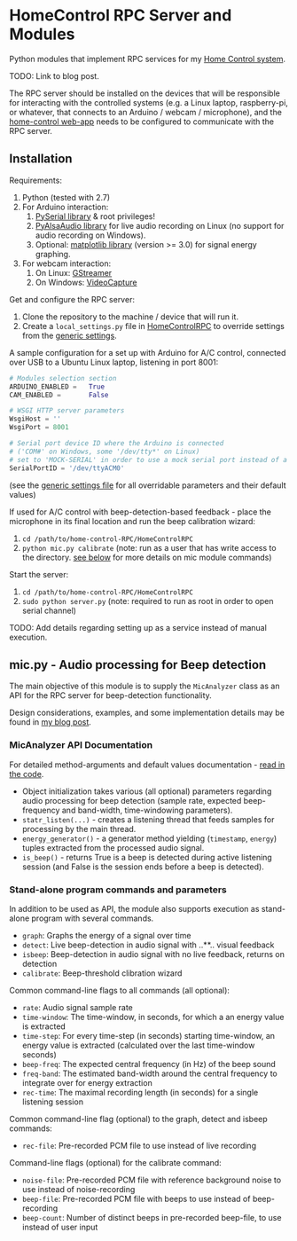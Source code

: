 HomeControl RPC Server and Modules
==================================

Python modules that implement RPC services for my [Home Control system](https://github.com/itamaro/home-control-web).

TODO: Link to blog post.

The RPC server should be installed on the devices that will be responsible for interacting with the controlled systems
(e.g. a Linux laptop, raspberry-pi, or whatever, that connects to an Arduino / webcam / microphone),
and the [home-control web-app](https://github.com/itamaro/home-control-web) needs to be configured to communicate with the RPC server.


Installation
------------

Requirements:

1. Python (tested with 2.7)
2. For Arduino interaction:
   1. [PySerial library](http://pyserial.sourceforge.net/) & root privileges!
   2. [PyAlsaAudio library](http://pyalsaaudio.sourceforge.net/pyalsaaudio.html) for live audio recording on Linux (no support for audio recording on Windows).
   3. Optional: [matplotlib library](http://matplotlib.org/) (version >= 3.0) for signal energy graphing.
3. For webcam interaction:
   1. On Linux: [GStreamer](http://gstreamer.freedesktop.org/)
   2. On Windows: [VideoCapture](http://videocapture.sourceforge.net/)

Get and configure the RPC server:

1. Clone the repository to the machine / device that will run it.
2. Create a `local_settings.py` file in [HomeControlRPC](HomeControlRPC/) to override settings from the [generic settings](HomeControlRPC/settings.py).

A sample configuration for a set up with Arduino for A/C control, connected over USB to a Ubuntu Linux laptop, listening in port 8001:

```python
# Modules selection section
ARDUINO_ENABLED =   True
CAM_ENABLED =       False

# WSGI HTTP server parameters
WsgiHost = ''
WsgiPort = 8001

# Serial port device ID where the Arduino is connected
# ('COM#' on Windows, some '/dev/tty*' on Linux)
# set to 'MOCK-SERIAL' in order to use a mock serial port instead of a real one
SerialPortID = '/dev/ttyACM0'
```

(see the [generic settings file](HomeControlRPC/settings.py) for all overridable parameters and their default values)

If used for A/C control with beep-detection-based feedback - place the microphone in its final location and run the beep calibration wizard:

1. `cd /path/to/home-control-RPC/HomeControlRPC`
2. `python mic.py calibrate` (note: run as a user that has write access to the directory. [see below](#stand-alone-program-commands-and-parameters) for more details on mic module commands)

Start the server:

1. `cd /path/to/home-control-RPC/HomeControlRPC`
2. `sudo python server.py` (note: required to run as root in order to open serial channel)

TODO: Add details regarding setting up as a service instead of manual execution.


mic.py - Audio processing for Beep detection
--------------------------------------------

The main objective of this module is to supply the `MicAnalyzer` class as an API
for the RPC server for beep-detection functionality.

Design considerations, examples, and some implementation details may be found in
[my blog post](http://itamaro.com/2013/09/24/ac-control-project-using-beeps-for-feedback).

### MicAnalyzer API Documentation
For detailed method-arguments and default values documentation - [read in the code](HomeControlRPC/mic.py).
- Object initialization takes various (all optional) parameters regarding audio processing for beep detection (sample rate, expected beep-frequency and band-width, time-windowing parameters).
- `statr_listen(...)` - creates a listening thread that feeds samples for processing by the main thread.
- `energy_generator()` - a generator method yielding (`timestamp`, `energy`) tuples extracted from the processed audio signal.
- `is_beep()` - returns True is a beep is detected during active listening session (and False is the session ends before a beep is detected).

### Stand-alone program commands and parameters
In addition to be used as API, the module also supports execution as stand-alone program with several commands.
- `graph`:       Graphs the energy of a signal over time
- `detect`:      Live beep-detection in audio signal with ..**.. visual feedback
- `isbeep`:      Beep-detection in audio signal with no live feedback, returns on detection
- `calibrate`:   Beep-threshold clibration wizard

Common command-line flags to all commands (all optional):
- `rate`: Audio signal sample rate
- `time-window`: The time-window, in seconds, for which a an energy value is extracted
- `time-step`:   For every time-step (in seconds) starting time-window, an energy value is extracted (calculated over the last time-window seconds)
- `beep-freq`:   The expected central frequency (in Hz) of the beep sound
- `freq-band`:   The estimated band-width around the central frequency to integrate over for energy extraction
- `rec-time`:    The maximal recording length (in seconds) for a single listening session

Common command-line flag (optional) to the graph, detect and isbeep commands:
- `rec-file`:    Pre-recorded PCM file to use instead of live recording

Command-line flags (optional) for the calibrate command:
- `noise-file`:  Pre-recorded PCM file with reference background noise to use instead of noise-recording
- `beep-file`:   Pre-recorded PCM file with beeps to use instead of beep-recording
- `beep-count`:  Number of distinct beeps in pre-recorded beep-file, to use instead of user input

